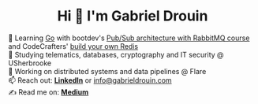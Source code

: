 <h1 align="center">Hi 👋 I'm Gabriel Drouin</h1>

<!--<ul class="roman">
 <!--<li>🔭 I’m currently working on: ...</li>-->
 <!--<li>🎥 I’m currently building ...</li>-->
 <!--<li>😄 Pronouns ...</li>-->
 <!--<li>⚡ Fun fact ...</li>-->
🌱 Learning <a href="https://go.dev/">Go</a> with bootdev's <a href="https://www.boot.dev/courses/learn-pub-sub-rabbitmq">Pub/Sub architecture with RabbitMQ course</a> and CodeCrafters' <a href="https://app.codecrafters.io/courses/redis/overview">build your own Redis</a></li>
<br>
🔭 Studying telematics, databases, cryptography and IT security @ USherbrooke
<br>
🎥 Working on distributed systems and data pipelines @ Flare
<br>
📫 Reach out: <b><a href="https://www.linkedin.com/in/gabrieldrouin/">LinkedIn</a></b> or <a href="mailto:info@gabrieldrouin.com">info@gabrieldrouin.com</a>
<br>
✍️ Read me on: <b><a href="https://medium.com/@gabrieldrouin">Medium</a></b>

